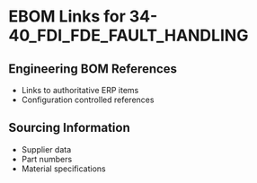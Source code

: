 # EBOM Links for 34-40_FDI_FDE_FAULT_HANDLING

## Engineering BOM References
- Links to authoritative ERP items
- Configuration controlled references

## Sourcing Information
- Supplier data
- Part numbers
- Material specifications
